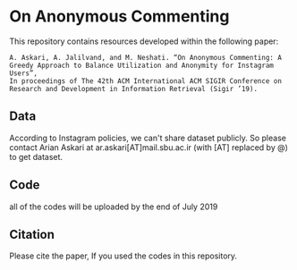 # On Anonymous Commenting
This repository contains resources developed within the following paper:

    A. Askari, A. Jalilvand, and M. Neshati. “On Anonymous Commenting: A Greedy Approach to Balance Utilization and Anonymity for Instagram Users”,
	In proceedings of The 42th ACM International ACM SIGIR Conference on Research and Development in Information Retrieval (Sigir ’19).

## Data

According to Instagram policies, we can't share dataset publicly. So please contact Arian Askari at ar.askari[AT]mail.sbu.ac.ir (with [AT] replaced by @) to get dataset.

## Code

all of the codes will be uploaded by the end of July 2019

## Citation

Please cite the paper, If you used the codes in this repository.


